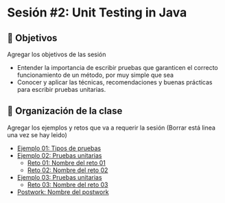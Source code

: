 
# Sesión #2: Unit Testing in Java

## :dart: Objetivos

Agregar los objetivos de las sesión

- Entender la importancia de escribir pruebas que garanticen el correcto funcionamiento de un método, por muy simple que sea
- Conocer y aplicar las técnicas, recomendaciones y buenas prácticas para escribir pruebas unitarias.


## 📂 Organización de la clase

Agregar los ejemplos y retos que va a requerir la sesión (Borrar está linea una vez se hay leido)

- [Ejemplo 01: Tipos de pruebas](./Ejemplo-01)
- [Ejemplo 02: Pruebas unitarias](./Ejemplo-02)
    - [Reto 01: Nombre del reto 01](./Reto-01/README.md)
    - [Reto  02: Nombre del reto 02](./Reto-02/README.md)
- [Ejemplo 03: Pruebas unitarias](./Ejemplo-02)
    - [Reto 03: Nombre del reto 03](./Reto-03/README.md)
- [Postwork: Nombre del postwork](./Postwork/README.md)




